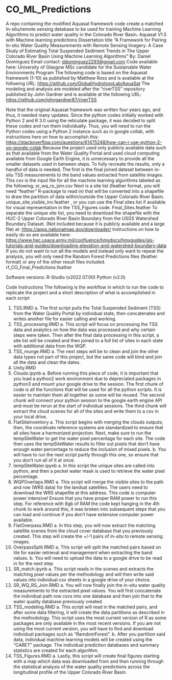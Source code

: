 # CO_ML_Predictions
A repo containing the modified Aquasat framework code create a matched In-situ/remote sensing database to be used for training Machine Learning Algorithms to predict water quality in the Colorado River Basin.
Aquasat V1.5 with Machine learning predictions
Dissertation title “A Framework for Pairing In-situ Water Quality Measurements with Remote Sensing Imagery: A Case Study of Estimating Total Suspended Sediment Trends in The Upper Colorado River Basin Using Machine Learning Algorithms”
By: Daniel Dominguez
Email contact: ddominguez2293@gmail.com
Code available here:
University of Glasgow
MSc candidate for the Sustainable Water Environments Program
The following code is based on the Aquasat framework (1-10) as published by Matthew Ross and is available at the following URL: https://github.com/GlobalHydrologyLab/AquaSat
The modeling and analysis are modeled after the “riverTSS” repository published by John Gardner and is available at the following URL: https://github.com/johngardner87/riverTSS

Note that the original Aquasat framework was written four years ago, and thus, it needed many updates. Since the python codes initially worked with Python 2 and R 3.0 using the reticulate package, it was decided to split these codes and run them individually. Thus, you will need to run the Python codes using a Python 2 instance such as in google collab, with instructions here on how to accomplish this: 
https://stackoverflow.com/questions/61475248/how-can-i-use-python-2-on-google-colab
Because the project used only publicly available data such as that available from the Water Quality Portal and used cloud computing available from Google Earth Engine, it is unnecessary to provide all the smaller datasets used in between steps. To fully recreate the results, only a handful of data is needed;
The first is the final joined dataset between in-situ TSS measurements to the band values extracted from satellite images. This csv is the input file for all the machine learning algorithms labeled as the following;
sr_wq_rs_join.csv
Next is a site list (feather format, you will need “feather” R-package to read in) that will be converted into a shapefile to draw the partition of data within/outside the Upper Colorado River Basin. 
unique_site_visible_inv.feather
, or you can use the Final sites list if available for visual representation in the TSS_Figures code.
Final_Sites.feather
To separate the unique site list, you need to download the shapefile with the HUC-2 Upper Colorado River Basin Boundary from the USGS Watershed Boundary Dataset. (Not included because it is publicly available and a large file) at: https://apps.nationalmap.gov/downloader/
Instructions on how to easily do so are available here: https://www.hec.usace.army.mil/confluence/hmsdocs/hmsguides/gis-tutorials-and-guides/downloading-elevation-and-watershed-boundary-data
If you do not want to run all the models and instead only want to repeat the analysis, you will only need the Random Forest Predictions files (feather format) or any of the other result files included.
rf_CO_Final_Predictions.feather

Software versions:
R-Studio (v2022.07.00)
Python (v2.0)

Code Instructions
The following is the workflow in which to run the code to replicate the project and a short description of what is accomplished in each script
1.	TSS.RMD
a.	The first script pulls the Total Suspended Sediment (TSS) from the Water Quality Portal by individual state, then concatenates and writes another file for easier calling and working. 
2.	TSS_processing.RMD
a.	This script will focus on processing the TSS data and analytics on how the data was processed and why certain steps were taken. Then after the final data processing in this script, a site list will be created and then joined to a full list of sites in each state with additional data from the WQP.
3.	TSS_munge.RMD
a.	The next steps will be to clean and join the other data types not part of this project, but the same code will bind and join all the data and clean the dates. 
4.	Unity.RMD
5.	Clouds.ipynb
a.	Before running this piece of code, it is important that you load a python2 work environment due to depreciated packages in python3 and mount your google drive to the session. The first chunk of code is all the functions that will be used for all the python scripts. It is easier to maintain them all together as some will be reused. The second chunk will connect your python session to the google earth engine  API and must be rerun at the start of individual sessions. The third chunk will extract the cloud scenes for all of the sites and write them to a csv in your local drive.
6.	FlatSiteinventory
a.	This script begins with merging the clouds outputs; then, the coordinate reference systems are standardized to ensure that all sites have a harmonized projection. Next, make sure to run the tempSiteWater to get the water pixel percentage for each site. The code then uses the tempSiteWater results to filter out pixels that don’t have enough water percentage to reduce the inclusion of mixed pixels. 
b.	You will have to run the next script partly through this one, so ensure that you don’t run all of it at once. 
7.	tempSiteWater.ipynb
a.	In this script the unique sites are called into python, and then a peckel water mask is used to retrieve the water pixel percentage. 
8.	WQPOverlaps.RMD
a.	This script will merge the visible sites to the path and row (WRS data) for the landsat satellites. The users need to download the WRS shapefile at this address. This code is computer power intensive! Ensure that you have proper RAM power to run this step. For reference with 8gb of RAM the code kept hanging in the 4th chunk to work around this, it was broken into subsequent steps that you can load and continue if you don’t have extensive computer power available. 
9.	FlatOverpass.RMD
a.	In this step, you will now extract the matching satellite scenes from the cloud cover database that you previously created. This step will create the +/-1 pairs of in-situ to remote sensing images.
10.	OverpassSplit.RMD
a.	 This script will split the matched pairs based on tile for easier retrieval and management when extracting the band values. 
b.	You will need to upload the data to a google drive to be read in for the next step
11.	SR_match.ipynb
a.	This script reads in the scenes and extracts the matching pixel values per the methodology and will then write said values into individual csv sheets in a google drive of your choice. 
12.	SR_WQ_RS_Join.RMD
a.	You will now finally join the in-situ water quality measurements to the extracted pixel values. You will first concatenate the individual path row csvs into one database and then join that to the water quality database previously created. 
13.	TSS_modeling.RMD
a.	This script will read in the matched pairs, and after some data filtering, it will create the data partitions as described in the methodology. This script uses the most current version of R as some packages are only available in the most recent versions. If you are not using the most current version, you will have to find and download individual packages such as “RamdomForest”. 
b.	After you partition said data, individual machine learning models will be created using the “CARET” package. The individual prediction databases and summary statistics are created for each algorithm. 
14.	TSS_Figures.RMD
a.	Lastly, this script will create final figures starting with a map which data was downloaded from and then running through the statistical analysis of the water quality predictions across the longitudinal profile of the Upper Colorado River Basin. 
